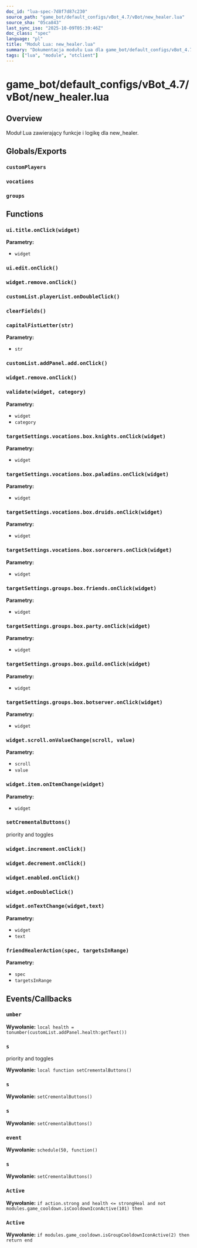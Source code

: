 ```yaml
---
doc_id: "lua-spec-7d8f7d87c230"
source_path: "game_bot/default_configs/vBot_4.7/vBot/new_healer.lua"
source_sha: "05ca843"
last_sync_iso: "2025-10-09T05:39:46Z"
doc_class: "spec"
language: "pl"
title: "Moduł Lua: new_healer.lua"
summary: "Dokumentacja modułu Lua dla game_bot/default_configs/vBot_4.7/vBot/new_healer.lua"
tags: ["lua", "module", "otclient"]
---
```


# game_bot/default_configs/vBot_4.7/vBot/new_healer.lua

## Overview

Moduł Lua zawierający funkcje i logikę dla new_healer.

## Globals/Exports

### `customPlayers`

### `vocations`

### `groups`

## Functions

### `ui.title.onClick(widget)`

**Parametry:**

- `widget`

### `ui.edit.onClick()`

### `widget.remove.onClick()`

### `customList.playerList.onDoubleClick()`

### `clearFields()`

### `capitalFistLetter(str)`

**Parametry:**

- `str`

### `customList.addPanel.add.onClick()`

### `widget.remove.onClick()`

### `validate(widget, category)`

**Parametry:**

- `widget`
- `category`

### `targetSettings.vocations.box.knights.onClick(widget)`

**Parametry:**

- `widget`

### `targetSettings.vocations.box.paladins.onClick(widget)`

**Parametry:**

- `widget`

### `targetSettings.vocations.box.druids.onClick(widget)`

**Parametry:**

- `widget`

### `targetSettings.vocations.box.sorcerers.onClick(widget)`

**Parametry:**

- `widget`

### `targetSettings.groups.box.friends.onClick(widget)`

**Parametry:**

- `widget`

### `targetSettings.groups.box.party.onClick(widget)`

**Parametry:**

- `widget`

### `targetSettings.groups.box.guild.onClick(widget)`

**Parametry:**

- `widget`

### `targetSettings.groups.box.botserver.onClick(widget)`

**Parametry:**

- `widget`

### `widget.scroll.onValueChange(scroll, value)`

**Parametry:**

- `scroll`
- `value`

### `widget.item.onItemChange(widget)`

**Parametry:**

- `widget`

### `setCrementalButtons()`

priority and toggles

### `widget.increment.onClick()`

### `widget.decrement.onClick()`

### `widget.enabled.onClick()`

### `widget.onDoubleClick()`

### `widget.onTextChange(widget,text)`

**Parametry:**

- `widget`
- `text`

### `friendHealerAction(spec, targetsInRange)`

**Parametry:**

- `spec`
- `targetsInRange`

## Events/Callbacks

### `umber`

**Wywołanie:** `local health = tonumber(customList.addPanel.health:getText())`

### `s`

priority and toggles

**Wywołanie:** `local function setCrementalButtons()`

### `s`

**Wywołanie:** `setCrementalButtons()`

### `s`

**Wywołanie:** `setCrementalButtons()`

### `event`

**Wywołanie:** `schedule(50, function()`

### `s`

**Wywołanie:** `setCrementalButtons()`

### `Active`

**Wywołanie:** `if action.strong and health <= strongHeal and not modules.game_cooldown.isCooldownIconActive(101) then`

### `Active`

**Wywołanie:** `if modules.game_cooldown.isGroupCooldownIconActive(2) then return end`
